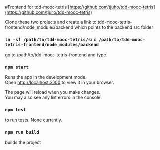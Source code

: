 #Frontend for tdd-mooc-tetris [https://github.com/tjuho/tdd-mooc-tetris](https://github.com/tjuho/tdd-mooc-tetris)

Clone these two projects and create a link to tdd-mooc-tetris-frontend/node_modules/backend which points to the backend src folder

### `ln -sf /path/to/tdd-mooc-tetris/src /path/to/tdd-mooc-tetris-frontend/node_modules/backend`

go to /path/to/tdd-mooc-tetris-frontend and type

### `npm start`

Runs the app in the development mode.\
Open [http://localhost:3000](http://localhost:3000) to view it in your browser.

The page will reload when you make changes.\
You may also see any lint errors in the console.

### `npm test`

to run tests. None currently.

### `npm run build`

builds the project


